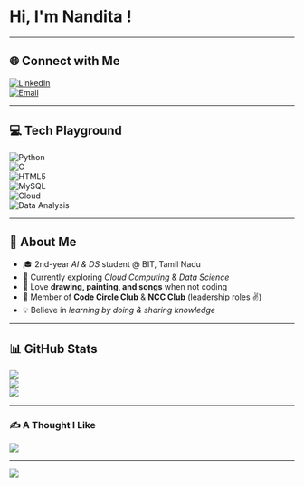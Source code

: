 # Hi, I'm Nandita !

<!--
*NandhuAK/NandhuAK* is a ✨ special ✨ repository because its README.md (this file) appears on your GitHub profile.
-->

---

## 🌐 Connect with Me
[![LinkedIn](https://img.shields.io/badge/LinkedIn-%230077B5.svg?style=for-the-badge&logo=linkedin&logoColor=white)](https://linkedin.com/in/your-linkedin)  
[![Email](https://img.shields.io/badge/Email-ff5e5b?style=for-the-badge&logo=gmail&logoColor=white)](mailto:nanditaak19@gmail.com)  

---

## 💻 Tech Playground
![Python](https://img.shields.io/badge/Python-ffd343?style=for-the-badge&logo=python&logoColor=black)  
![C](https://img.shields.io/badge/C-0069aa?style=for-the-badge&logo=c&logoColor=white)  
![HTML5](https://img.shields.io/badge/HTML5-f06529?style=for-the-badge&logo=html5&logoColor=white)  
![MySQL](https://img.shields.io/badge/MySQL-00758f?style=for-the-badge&logo=mysql&logoColor=white)  
![Cloud](https://img.shields.io/badge/☁️_Cloud_Computing-5f9ea0?style=for-the-badge)  
![Data Analysis](https://img.shields.io/badge/Data_Analysis-ffa500?style=for-the-badge)  

---

## 🧠 About Me
- 🎓 2nd-year *AI & DS* student @ BIT, Tamil Nadu  
- 🚀 Currently exploring *Cloud Computing* & *Data Science*  
- 🎨 Love **drawing, painting, and songs** when not coding  
- 🌟 Member of **Code Circle Club** & **NCC Club** (leadership roles ✌️)  
- 💡 Believe in *learning by doing & sharing knowledge*  

---

## 📊 GitHub Stats
![](https://github-readme-stats.vercel.app/api?username=NandhuAK&theme=radical&hide_border=false&include_all_commits=true&count_private=true)  
![](https://github-readme-streak-stats.herokuapp.com/?user=NandhuAK&theme=radical&hide_border=false)  
![](https://github-readme-stats.vercel.app/api/top-langs/?username=NandhuAK&theme=radical&hide_border=false&layout=compact)  

---

### ✍ A Thought I Like
![](https://quotes-github-readme.vercel.app/api?type=horizontal&theme=merko)  

---

[![](https://visitcount.itsvg.in/api?id=NandhuAK&icon=2&color=9)](https://visitcount.itsvg.in)
